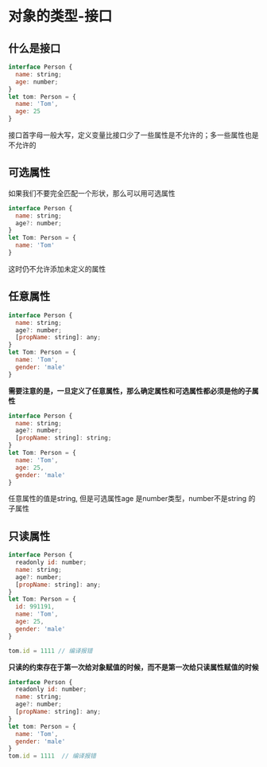 # 对象的类型-接口

## 什么是接口
````javascript
interface Person {
  name: string;
  age: number;
}
let tom: Person = {
  name: 'Tom',
  age: 25
}
````

接口首字母一般大写，定义变量比接口少了一些属性是不允许的；多一些属性也是不允许的

## 可选属性
如果我们不要完全匹配一个形状，那么可以用可选属性

````javascript
interface Person {
  name: string;
  age?: number;
}
let Tom: Person = {
  name: 'Tom'
}
````

这时仍不允许添加未定义的属性

## 任意属性

````javascript
interface Person {
  name: string;
  age?: number;
  [propName: string]: any;
}
let Tom: Person = {
  name: 'Tom',
  gender: 'male'
}
````

**需要注意的是，一旦定义了任意属性，那么确定属性和可选属性都必须是他的子属性**

````javascript
interface Person {
  name: string;
  age?: number;
  [propName: string]: string;
}
let Tom: Person = {
  name: 'Tom',
  age: 25,
  gender: 'male'
}
````

任意属性的值是string, 但是可选属性age 是number类型，number不是string 的子属性


## 只读属性

````javascript
interface Person {
  readonly id: number;
  name: string;
  age?: number;
  [propName: string]: any;
}
let Tom: Person = {
  id: 991191,
  name: 'Tom',
  age: 25,
  gender: 'male'
}

tom.id = 1111 // 编译报错
````

**只读的约束存在于第一次给对象赋值的时候，而不是第一次给只读属性赋值的时候**

````javascript
interface Person {
  readonly id: number;
  name: string;
  age?: number;
  [propName: string]: any;
}
let tom: Person = {
  name: 'Tom',
  gender: 'male'
}
tom.id = 1111  // 编译报错
````